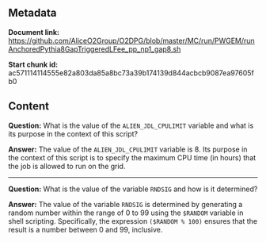 ## Metadata

**Document link:** https://github.com/AliceO2Group/O2DPG/blob/master/MC/run/PWGEM/runAnchoredPythia8GapTriggeredLFee_pp_np1_gap8.sh

**Start chunk id:** ac571114114555e82a803da85a8bc73a39b174139d844acbcb9087ea97605fb0

## Content

**Question:** What is the value of the `ALIEN_JDL_CPULIMIT` variable and what is its purpose in the context of this script?

**Answer:** The value of the `ALIEN_JDL_CPULIMIT` variable is 8. Its purpose in the context of this script is to specify the maximum CPU time (in hours) that the job is allowed to run on the grid.

---

**Question:** What is the value of the variable `RNDSIG` and how is it determined?

**Answer:** The value of the variable `RNDSIG` is determined by generating a random number within the range of 0 to 99 using the `$RANDOM` variable in shell scripting. Specifically, the expression `($RANDOM % 100)` ensures that the result is a number between 0 and 99, inclusive.